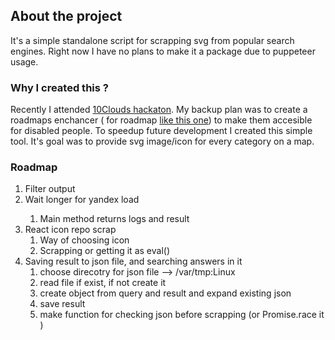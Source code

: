 ## About the project

It's a simple standalone script for scrapping svg from popular search engines. Right now I have no plans to make it a package due to puppeteer usage.

### Why I created this ?

Recently I attended [10Clouds hackaton](https://10clouds.com/blog/codeability-hackathon-projects). My backup plan was to create a roadmaps enchancer ( for roadmap [like this one]()) to make them accesible for disabled people. To speedup future development I created this simple tool. It's goal was to provide svg image/icon for every category on a map.

### Roadmap

1.  Filter output <done>
2.  Wait longer for yandex load <done>
    1. Main method returns logs and result <done>
3.  React icon repo scrap
    1. Way of choosing icon
    2. Scrapping or getting it as eval()
4.  Saving result to json file, and searching answers in it
    1. choose direcotry for json file --> /var/tmp:Linux
    2. read file if exist, if not create it
    3. create object from query and result and expand existing json
    4. save result
    5. make function for checking json before scrapping (or Promise.race it )
